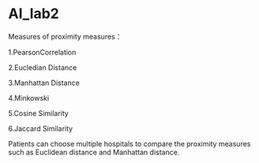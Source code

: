 # AI_lab2
Measures of proximity measures：

1.PearsonCorrelation

2.Eucledian Distance

3.Manhattan Distance

4.Minkowski

5.Cosine Similarity

6.Jaccard Similarity

Patients can choose multiple hospitals to compare the proximity measures such as Euclidean distance and Manhattan distance.

